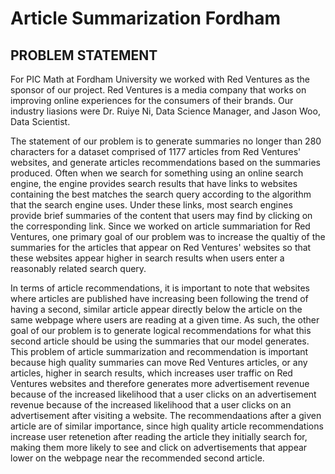 # Article Summarization Fordham

## **PROBLEM STATEMENT**

For PIC Math at Fordham University we worked with Red Ventures as the sponsor of our project. Red Ventures is a media company that works on improving online experiences for the consumers of their brands. Our industry liasions were Dr. Ruiye Ni, Data Science Manager, and Jason Woo, Data Scientist. 

The statement of our problem is to generate summaries no longer than 280 characters for a dataset comprised of 1177 articles from Red Ventures' websites, and generate articles recommendations based on the summaries produced. Often when we search for something using an online search engine, the engine provides search results that have links to websites containing the best matches the search query according to the algorithm that the search engine uses. Under these links, most search engines provide brief summaries of the content that users may find by clicking on the corresponding link. Since we worked on article summariation for Red Ventures, one primary goal of our problem was to increase the qualtiy of the summaries for the articles that appear on Red Ventures' websites so that these websites appear higher in search results when users enter a reasonably related search query. 

In terms of article recommendations, it is important to note that websites where articles are published have increasing been following the trend of having a second, similar article appear directly below the article on the same webpage where users are reading at a given time. As such, the other goal of our problem is to generate logical recommendations for what this second article should be using the summaries that our model generates. This problem of article summarization and recommendation is important because high quality summaries can move Red Ventures articles, or any articles, higher in search results, which increases user traffic on Red Ventures websites and therefore generates more advertisement revenue because of the increased likelihood that a user clicks on an advertisement revenue because of the increased likelihood that a user clicks on an advertisement after visiting a website. The recommendaations after a given article are of similar importance, since high quality article recommendations increase user retenetion after reading the article they initially search for, making them more likely to see and click on advertisements that appear lower on the webpage near the recommended second article.


